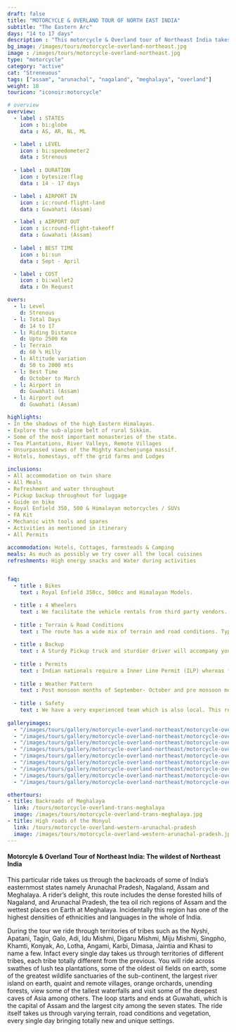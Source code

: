 ```yaml
---
draft: false
title: "MOTORCYCLE & OVERLAND TOUR OF NORTH EAST INDIA"
subtitle: "The Eastern Arc"
days: "14 to 17 days"
description : "This motorcycle & Overland tour of Northeast India takes you across Assam, Nagaland, Meghalaya and Arunachal Pradesh."
bg_image: /images/tours/motorcycle-overland-northeast.jpg
image : /images/tours/motorcycle-overland-northeast.jpg
type: "motorcycle"
category: "active"
cat: "Streneuous"
tags: ["assam", "arunachal", "nagaland", "meghalaya", "overland"]
weight: 18
touricon: "iconoir:motorcycle"

# overview
overview:
  - label : STATES
    icon : bi:globe
    data : AS, AR, NL, ML

  - label : LEVEL
    icon : bi:speedometer2
    data : Strenous
    
  - label : DURATION
    icon : bytesize:flag
    data : 14 - 17 days

  - label : AIRPORT IN
    icon : ic:round-flight-land
    data : Guwahati (Assam)

  - label : AIRPORT OUT
    icon : ic:round-flight-takeoff
    data : Guwahati (Assam)
    
  - label : BEST TIME
    icon : bi:sun
    data : Sept - April

  - label : COST
    icon : bi:wallet2
    data : On Request

overs:
  - l: Level 
    d: Strenous
  - l: Total Days 
    d: 14 to 17
  - l: Riding Distance 
    d: Upto 2500 Km
  - l: Terrain 
    d: 60 % Hilly 
  - l: Altitude variation 
    d: 50 to 2000 mts
  - l: Best Time 
    d: October to March
  - l: Airport in 
    d: Guwahati (Assam)
  - l: Airport out 
    d: Guwahati (Assam)

highlights:
- In the shadows of the high Eastern Himalayas.
- Explore the sub-alpine belt of rural Sikkim.
- Some of the most important monasteries of the state.
- Tea Plantations, River Valleys, Remote Villages
- Unsurpassed views of the Mighty Kanchenjunga massif.
- Hotels, homestays, off the grid farms and Lodges

inclusions:
- All accommodation on twin share
- All Meals
- Refreshment and water throughout
- Pickup backup throughout for luggage
- Guide on bike
- Royal Enfield 350, 500 & Himalayan motorcycles / SUVs
- FA Kit
- Mechanic with tools and spares
- Activities as mentioned in itinerary
- All Permits

accommodation: Hotels, Cottages, farmsteads & Camping
meals: As much as possibly we try cover all the local cuisines
refreshments: High energy snacks and Water during activities 


faq:
  - title : Bikes
    text : Royal Enfield 350cc, 500cc and Himalayan Models.

  - title : 4 Wheelers
    text : We facilitate the vehicle rentals from third party vendors.
  
  - title : Terrain & Road Conditions
    text : The route has a wide mix of terrain and road conditions. Typically the roads of Assam and Meghalaya are in the best condition in relation to the entire northeastern region, whereas Arunachal Pradesh and Nagaland have some of the worst. However put together it makes for an excellent and interactive route.
  
  - title : Backup
    text : A Sturdy Pickup truck and sturdier driver will accompany you on every trip. Your luggage, the Mechanic as well as all the spares and tools follow in this vehicle.
  
  - title : Permits
    text : Indian nationals require a Inner Line Permit (ILP) whereas foreign nationals require Restricted Area Permits (RAP), both of which have a certain fees applicable.
  
  - title : Weather Pattern
    text : Post monsoon months of September- October and pre monsoon months of March-April are very pleasant with blue skies and a fair days. Peak winters are from November to February with the mercury coming down below 18 C, in the evenings, however the days are still favourable for cycling.
  
  - title : Safety
    text : We have a very experienced team which is also local. This reflects in the overall safety of our tours. Rest assured your guides know where extra attention is required and when. All our routes are well known to us, we know where the nearest medical facilities are, we know whom to contact if in case of an emergency, we know all the alternate routes in case of road blockages. We have CASEVAC protocols in place to streamline the process in case of emergencies. You can rest easy knowing that in the outdoors in general and this region in particular you are in safe hands with us.
  
galleryimages:
  - "/images/tours/gallery/motorcycle-overland-northeast/motorcycle-overland-northeast1.jpg"
  - "/images/tours/gallery/motorcycle-overland-northeast/motorcycle-overland-northeast2.jpg"
  - "/images/tours/gallery/motorcycle-overland-northeast/motorcycle-overland-northeast3.jpg"
  - "/images/tours/gallery/motorcycle-overland-northeast/motorcycle-overland-northeast4.jpg"
  - "/images/tours/gallery/motorcycle-overland-northeast/motorcycle-overland-northeast5.jpg"
  - "/images/tours/gallery/motorcycle-overland-northeast/motorcycle-overland-northeast6.png"
  - "/images/tours/gallery/motorcycle-overland-northeast/motorcycle-overland-northeast7.png"
  - "/images/tours/gallery/motorcycle-overland-northeast/motorcycle-overland-northeast8.jpg"
  - "/images/tours/gallery/motorcycle-overland-northeast/motorcycle-overland-northeast9.jpg"

othertours:
- title: Backroads of Meghalaya
  link: /tours/motorcycle-overland-trans-meghalaya
  image: /images/tours/motorcycle-overland-trans-meghalaya.jpg
- title: High roads of the Monyul
  link: /tours/motorcycle-overland-western-arunachal-pradesh
  image: /images/tours/motorcycle-overland-western-arunachal-pradesh.jpg 
---
```


#### Motorcyle & Overland Tour of Northeast India: The wildest of Northeast India

This particular ride takes us through the backroads of some of India’s easternmost states namely Arunachal Pradesh, Nagaland, Assam and Meghalaya. A rider’s delight, this route includes the dense forested hills of Nagaland, and Arunachal Pradesh, the tea oil rich  regions of Assam and the wettest places on Earth at Meghalaya. Incidentally this region has one of the highest densities of ethnicities and languages in the whole of India. 

During the tour we ride through territories of tribes such as the Nyshi, Apatani, Tagin, Galo, Adi, Idu Mishmi, Digaru Mishmi, Miju Mishmi, Singpho, Khamti, Konyak, Ao, Lotha, Angami, Karbi, Dimasa, Jaintia and Khasi to name a few. Infact every single day takes us through territories of different tribes, each tribe totally different from the previous. You will ride across swathes of lush tea plantations, some of the oldest oil fields on earth, some of the greatest wildlife sanctuaries of the sub-continent, the largest river island on earth, quaint and remote villages, orange orchards, unending forests, view some of the tallest waterfalls and visit some of the deepest caves of Asia among others. The loop starts and ends at Guwahati, which is the capital of Assam and the largest city among the seven states. The ride itself takes us through varying terrain, road conditions and vegetation, every single day bringing totally new and unique settings.